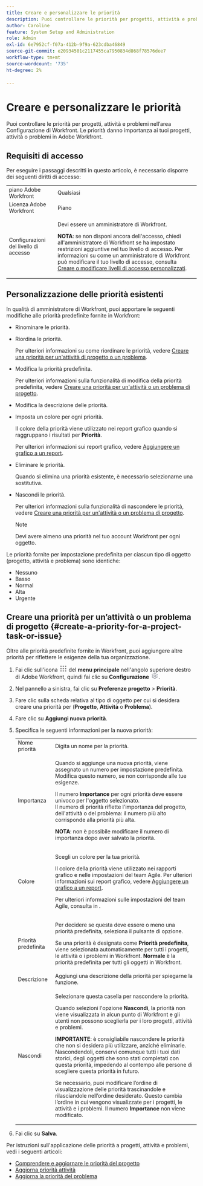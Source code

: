 ```yaml
---
title: Creare e personalizzare le priorità
description: Puoi controllare le priorità per progetti, attività e problemi nell’area Configurazione di Workfront. Le priorità danno importanza ai tuoi progetti, attività o problemi in Adobe Workfront.
author: Caroline
feature: System Setup and Administration
role: Admin
exl-id: 6e7952cf-f07a-412b-9f9a-623cdba46849
source-git-commit: e20934501c2117455ca7950834d868f78576dee7
workflow-type: tm+mt
source-wordcount: '735'
ht-degree: 2%

---
```


# Creare e personalizzare le priorità

<!--
DON'T DELETE, DRAFT OR HIDE THIS ARTICLE. IT IS LINKED TO THE PRODUCT, THROUGH THE CONTEXT SENSITIVE HELP LINKS.
-->

Puoi controllare le priorità per progetti, attività e problemi nell’area Configurazione di Workfront. Le priorità danno importanza ai tuoi progetti, attività o problemi in Adobe Workfront.

## Requisiti di accesso

Per eseguire i passaggi descritti in questo articolo, è necessario disporre dei seguenti diritti di accesso:

<table style="table-layout:auto"> 
 <col> 
 <col> 
 <tbody> 
  <tr> 
   <td role="rowheader">piano Adobe Workfront</td> 
   <td>Qualsiasi</td> 
  </tr> 
  <tr> 
   <td role="rowheader">Licenza Adobe Workfront</td> 
   <td>Piano</td> 
  </tr> 
  <tr> 
   <td role="rowheader">Configurazioni del livello di accesso</td> 
   <td> <p>Devi essere un amministratore di Workfront.</p> <p><b>NOTA</b>: se non disponi ancora dell'accesso, chiedi all'amministratore di Workfront se ha impostato restrizioni aggiuntive nel tuo livello di accesso. Per informazioni su come un amministratore di Workfront può modificare il tuo livello di accesso, consulta <a href="../../../administration-and-setup/add-users/configure-and-grant-access/create-modify-access-levels.md" class="MCXref xref">Creare o modificare livelli di accesso personalizzati</a>.</p> </td> 
  </tr> 
 </tbody> 
</table>

## Personalizzazione delle priorità esistenti

In qualità di amministratore di Workfront, puoi apportare le seguenti modifiche alle priorità predefinite fornite in Workfront:

* Rinominare le priorità.
* Riordina le priorità.

  Per ulteriori informazioni su come riordinare le priorità, vedere [Creare una priorità per un&#39;attività di progetto o un problema](#create-a-priority-for-a-project-task-or-issue).

* Modifica la priorità predefinita.

  Per ulteriori informazioni sulla funzionalità di modifica della priorità predefinita, vedere [Creare una priorità per un&#39;attività o un problema di progetto](#create-a-priority-for-a-project-task-or-issue).

* Modifica la descrizione delle priorità.
* Imposta un colore per ogni priorità.

  Il colore della priorità viene utilizzato nei report grafico quando si raggruppano i risultati per **Priorità**.

  Per ulteriori informazioni sui report grafico, vedere [Aggiungere un grafico a un report](../../../reports-and-dashboards/reports/creating-and-managing-reports/add-chart-report.md).

* Eliminare le priorità.

  Quando si elimina una priorità esistente, è necessario selezionarne una sostitutiva.

* Nascondi le priorità.

  Per ulteriori informazioni sulla funzionalità di nascondere le priorità, vedere [Creare una priorità per un&#39;attività o un problema di progetto](#create-a-priority-for-a-project-task-or-issue).

  >[!NOTE]
  >
  >Devi avere almeno una priorità nel tuo account Workfront per ogni oggetto.

Le priorità fornite per impostazione predefinita per ciascun tipo di oggetto (progetto, attività e problema) sono identiche:

* Nessuno
* Basso
* Normal
* Alta
* Urgente

## Creare una priorità per un’attività o un problema di progetto {#create-a-priority-for-a-project-task-or-issue}

Oltre alle priorità predefinite fornite in Workfront, puoi aggiungere altre priorità per riflettere le esigenze della tua organizzazione.

1. Fai clic sull&#39;icona ![](assets/main-menu-icon.png) del **menu principale** nell&#39;angolo superiore destro di Adobe Workfront, quindi fai clic su **Configurazione** ![](assets/gear-icon-settings.png).

1. Nel pannello a sinistra, fai clic su **Preferenze progetto** > **Priorità**.

1. Fare clic sulla scheda relativa al tipo di oggetto per cui si desidera creare una priorità per (**Progetto**, **Attività** o **Problema**).
1. Fare clic su **Aggiungi nuova priorità**.
1. Specifica le seguenti informazioni per la nuova priorità:

   <table style="table-layout:auto"> 
    <col> 
    <col> 
    <tbody> 
     <tr> 
      <td role="rowheader">Nome priorità</td> 
      <td>Digita un nome per la priorità.</td> 
     </tr> 
     <tr> 
      <td role="rowheader">Importanza</td> 
      <td> <p>Quando si aggiunge una nuova priorità, viene assegnato un numero per impostazione predefinita. Modifica questo numero, se non corrisponde alle tue esigenze.</p> <p>Il numero <strong>Importance</strong> per ogni priorità deve essere univoco per l'oggetto selezionato.<br>Il numero di priorità riflette l'importanza del progetto, dell'attività o del problema: il numero più alto corrisponde alla priorità più alta.</p> <p><b>NOTA</b>: non è possibile modificare il numero di importanza dopo aver salvato la priorità. </p> </td> 
     </tr> 
     <tr> 
      <td role="rowheader">Colore</td> 
      <td> <p>Scegli un colore per la tua priorità.</p> <p>Il colore della priorità viene utilizzato nei rapporti grafico e nelle impostazioni del team Agile. Per ulteriori informazioni sui report grafico, vedere <a href="../../../reports-and-dashboards/reports/creating-and-managing-reports/add-chart-report.md" class="MCXref xref">Aggiungere un grafico a un report</a>.</p> <p>Per ulteriori informazioni sulle impostazioni del team Agile, consulta in .</p> </td> 
     </tr> 
     <tr> 
      <td role="rowheader">Priorità predefinita</td> 
      <td> <p>Per decidere se questa deve essere o meno una priorità predefinita, seleziona il pulsante di opzione.</p> <p>Se una priorità è designata come <strong>Priorità predefinita</strong>, viene selezionata automaticamente per tutti i progetti, le attività o i problemi in Workfront. <strong>Normale</strong> è la priorità predefinita per tutti gli oggetti in Workfront.</p> </td> 
     </tr> 
     <tr> 
      <td role="rowheader">Descrizione</td> 
      <td>Aggiungi una descrizione della priorità per spiegarne la funzione.</td> 
     </tr> 
     <tr> 
      <td role="rowheader">Nascondi</td> 
      <td> <p>Selezionare questa casella per nascondere la priorità.</p><p>Quando selezioni l'opzione <b>Nascondi</b>, la priorità non viene visualizzata in alcun punto di Workfront e gli utenti non possono sceglierla per i loro progetti, attività e problemi.</p> 
      <p><b>IMPORTANTE</b>: è consigliabile nascondere le priorità che non si desidera più utilizzare, anziché eliminarle. Nascondendoli, conservi comunque tutti i tuoi dati storici, degli oggetti che sono stati completati con questa priorità, impedendo al contempo alle persone di scegliere questa priorità in futuro. </p>
      <p>Se necessario, puoi modificare l’ordine di visualizzazione delle priorità trascinandole e rilasciandole nell’ordine desiderato. Questo cambia l’ordine in cui vengono visualizzate per i progetti, le attività e i problemi. Il numero <b>Importance</b> non viene modificato. </p></td> 
     </tr> 
    </tbody> 
   </table>

1. Fai clic su **Salva**.

Per istruzioni sull&#39;applicazione delle priorità a progetti, attività e problemi, vedi i seguenti articoli:

* [Comprendere e aggiornare le priorità del progetto](../../../manage-work/projects/planning-a-project/project-priority.md)
* [Aggiorna priorità attività](../../../manage-work/tasks/task-information/task-priority.md)
* [Aggiorna la priorità del problema](../../../manage-work/issues/issue-information/update-issue-priority.md)
